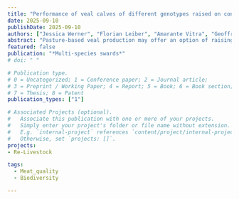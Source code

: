 ```yaml
---
title: "Performance of veal calves of different genotypes raised on contrasted multi-species grasslands"
date: 2025-09-10
publishDate: 2025-09-10
authors: ["Jessica Werner", "Florian Leiber", "Amarante Vitra", "Geoffrey Mesbahi"]
abstract: "Pasture-based veal production may offer an option of raising male calves from dairy herds that is ethically justifiable and combines potential benefits in terms of resource efficiency and ecosystem services when compared to conventional indoor systems. This study evaluated the performance of 72 veal calves from three genotypes: Brown Swiss, Limousin × Brown Swiss, and Swiss Fleckvieh, raised across four environments: a control group housed indoors and three grazing systems—intensive grasslands, permanent grasslands, and alpine grasslands. Significant differences were observed in performance metrics based on production system and genotype. Carcass weights differed significantly among farms, with the indoor housed calves yielding the heaviest carcasses with 102 ± 9.4 kg compared to the grazing animals with values of 92 ± 9.4 kg for the intensive, 85 ± 13.2 kg for permanent and 92 ± 10.3 kg for alpine grassland. Average daily weight gain (ADG) also varied notably by location, with indoor calves achieving the highest ADG and calves at permanent grasslands the lowest ADG values. Genotype effects on meat quality were significant, with Swiss Fleckvieh calves exhibiting darker and more tender meat. These findings underscore the influence of production systems and genotype on growth and meat quality traits in veal production."
featured: false
publication: "*Multi-species swards*"
# doi: " "

# Publication type.
# 0 = Uncategorized; 1 = Conference paper; 2 = Journal article;
# 3 = Preprint / Working Paper; 4 = Report; 5 = Book; 6 = Book section;
# 7 = Thesis; 8 = Patent
publication_types: ["1"]

# Associated Projects (optional).
#   Associate this publication with one or more of your projects.
#   Simply enter your project's folder or file name without extension.
#   E.g. `internal-project` references `content/project/internal-project/index.md`.
#   Otherwise, set `projects: []`.
projects:
- Re-Livestock

tags:
  - Meat_quality
  - Biodiversity

---
```

